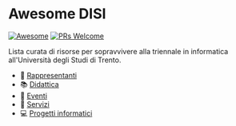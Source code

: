 # Awesome DISI

[![Awesome](https://cdn.rawgit.com/sindresorhus/awesome/d7305f38d29fed78fa85652e3a63e154dd8e8829/media/badge.svg)](https://github.com/sindresorhus/awesome)
[![PRs Welcome](https://img.shields.io/badge/PRs-welcome-brightgreen.svg?style=flat-square)](http://makeapullrequest.com)

Lista curata di risorse per sopravvivere alla triennale in informatica all'Università degli Studi di Trento.

- :busts_in_silhouette: [Rappresentanti](../docs/rappresentanti)
- :books: [Didattica](../docs/didattica)
- :balloon: [Eventi](../docs/eventi)
- :ticket: [Servizi](../docs/servizi)
- :computer: [Progetti informatici](../docs/progetti-it)
